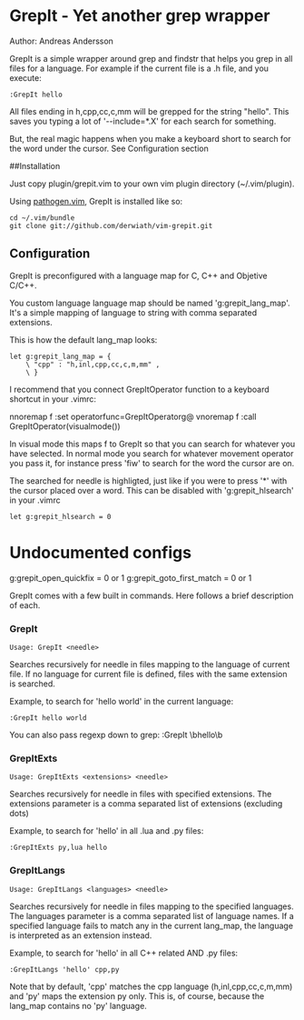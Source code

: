 # GrepIt - Yet another grep wrapper

Author: Andreas Andersson

GrepIt is a simple wrapper around grep and findstr that helps
you grep in all files for a language. For example if the current
file is a .h file, and you execute:

	:GrepIt hello

All files ending in h,cpp,cc,c,mm will be grepped for the string "hello". This
saves you typing a lot of '--include=*.X' for each search for something.

But, the real magic happens when you make a keyboard short to search for
the word under the cursor. See Configuration section

##Installation

Just copy plugin/grepit.vim to your own vim plugin directory (~/.vim/plugin).

Using [pathogen.vim](https://github.com/tpope/vim-pathogen), GrepIt is
installed like so:

    cd ~/.vim/bundle
    git clone git://github.com/derwiath/vim-grepit.git

## Configuration

GrepIt is preconfigured with a language map for C, C++ and Objetive C/C++.

You custom language language map should be named 'g:grepit_lang_map'. It's a
simple mapping of language to string with comma separated extensions.

This is how the default lang_map looks:

    let g:grepit_lang_map = {
        \ "cpp" : "h,inl,cpp,cc,c,m,mm" ,
        \ }

I recommend that you connect GrepItOperator function to a keyboard
shortcut in your .vimrc:

  nnoremap <silent> <Leader>f :set operatorfunc=GrepItOperator<CR>g@
  vnoremap <silent> <Leader>f :<c-u>call GrepItOperator(visualmode())<CR>

In visual mode this maps <Leader>f to GrepIt so that you can search for whatever
you have selected.
In normal mode you search for whatever movement operator you pass it, for
instance press '<Leader>fiw' to search for the word the cursor are on.

The searched for needle is highligted, just like if you were to press '*' with
the cursor placed over a word. This can be disabled with 'g:grepit_hlsearch'
in your .vimrc

    let g:grepit_hlsearch = 0


# Undocumented configs
g:grepit_open_quickfix = 0 or 1
g:grepit_goto_first_match = 0 or 1

GrepIt comes with a few built in commands. Here follows a brief description
of each.

### GrepIt

    Usage: GrepIt <needle>

Searches recursively for needle in files mapping to the language of current
file. If no language for current file is defined, files with the same extension
is searched.

Example, to search for 'hello world' in the current language:

    :GrepIt hello world

You can also pass regexp down to grep:
    :GrepIt \bhello\b

### GrepItExts

    Usage: GrepItExts <extensions> <needle>

Searches recursively for needle in files with specified extensions.
The extensions parameter is a comma separated list of extensions (excluding dots)

Example, to search for 'hello' in all .lua and .py files:

    :GrepItExts py,lua hello

### GrepItLangs

    Usage: GrepItLangs <languages> <needle>

Searches recursively for needle in files mapping to the specified languages. The languages parameter
is a comma separated list of language names. If a specified language fails to match any in the current
lang_map, the language is interpreted as an extension instead.

Example, to search for 'hello' in all C++ related AND .py files:

    :GrepItLangs 'hello' cpp,py

Note that by default, 'cpp' matches the cpp language (h,inl,cpp,cc,c,m,mm) and 'py' maps the extension
py only. This is, of course, because the lang_map contains no 'py' language.
